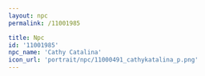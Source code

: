 ```yaml
---
layout: npc
permalink: /11001985

title: Npc
id: '11001985'
npc_name: 'Cathy Catalina'
icon_url: 'portrait/npc/11000491_cathykatalina_p.png'
---
```

